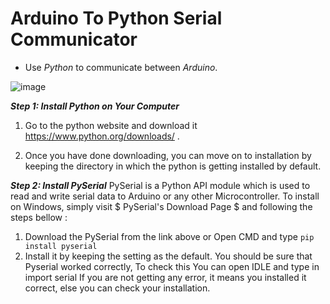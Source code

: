 # Arduino To Python Serial Communicator
- Use *Python* to communicate between *Arduino*.

![image](https://github.com/user-attachments/assets/917ba3f2-944f-4b58-9caa-8793d16fa90d)


***Step 1: Install Python on Your Computer***

1. Go to the python website and download it https://www.python.org/downloads/ . 

2. Once you have done downloading, you can move on to installation by keeping the directory in which the python is getting installed by default.
    
***Step 2: Install PySerial***
PySerial is a Python API module which is used to read and write serial data to Arduino or any other Microcontroller. To install on Windows, simply visit $ PySerial's Download Page $ and following the steps bellow : 

1. Download the PySerial from the link above or Open CMD and type 
   `pip install pyserial`
2. Install it by keeping the setting as the default. You should be sure that Pyserial worked correctly, To check this You can open IDLE and type in 
import serial 
If you are not getting any error, it means you installed it correct, else you can check your installation. 



